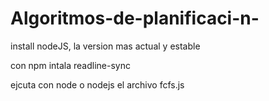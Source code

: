 # Algoritmos-de-planificaci-n-

install nodeJS, la version mas actual y estable

con npm intala readline-sync 

ejcuta con node o nodejs el archivo fcfs.js

